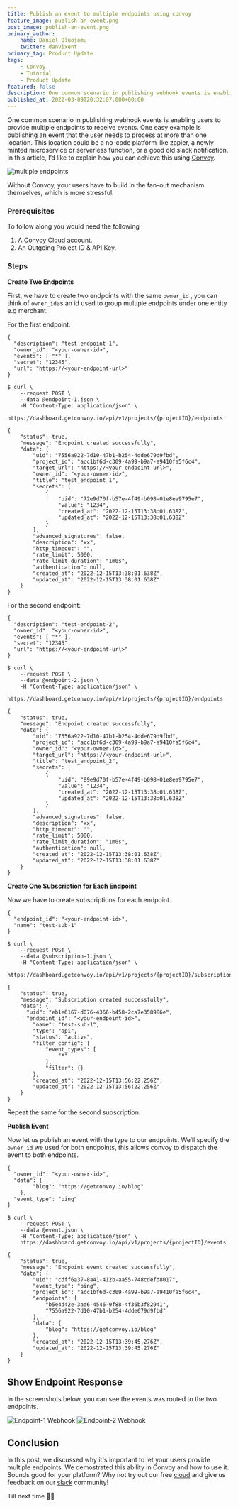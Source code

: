 ```yaml
---
title: Publish an event to multiple endpoints using convoy
feature_image: publish-an-event.png
post_image: publish-an-event.png
primary_author:
    name: Daniel Oluojomu
    twitter: danvixent
primary_tag: Product Update
tags:
    - Convoy
    - Tutorial
    - Product Update
featured: false
description: One common scenario in publishing webhook events is enabling users to provide multiple endpoints to receive events. One easy example is publishing an event that the user needs to process at more than one location. This location could be a no-code..
published_at: 2022-03-09T20:32:07.000+00:00
---
```


One common scenario in publishing webhook events is enabling users to provide multiple endpoints to receive events. One easy example is publishing an event that the user needs to process at more than one location. This location could be a no-code platform like zapier, a newly minted microservice or serverless function, or a good old slack notification. In this article, I’d like to explain how you can achieve this using [Convoy](https://getconvoy.io/).

![multiple endpoints](/blog-assets/multiple_endpoints.png)

Without Convoy, your users have to build in the fan-out mechanism themselves, which is more stressful.

### Prerequisites

To follow along you would need the following

1. A [Convoy Cloud](https://dashboard.getconvoy.io/signup) account.
2. An Outgoing Project ID & API Key.

### Steps

**Create Two Endpoints**

First, we have to create two endpoints with the same `owner_id` , you can think of `owner_id`as an id used to group multiple endpoints under one entity e.g merchant.

For the first endpoint:

```json[Sample Payload]
{
  "description": "test-endpoint-1",
  "owner_id": "<your-owner-id>",
  "events": [ "*" ],
  "secret": "12345",
  "url": "https://<your-endpoint-url>"
}
```

```bash[Bash]
$ curl \
    --request POST \
    --data @endpoint-1.json \
    -H "Content-Type: application/json" \
    https://dashboard.getconvoy.io/api/v1/projects/{projectID}/endpoints
```

```json[Response]
{
	"status": true,
	"message": "Endpoint created successfully",
	"data": {
		"uid": "7556a922-7d10-47b1-b254-4dde679d9fbd",
		"project_id": "acc1bf6d-c309-4a99-b9a7-a9410fa5f6c4",
		"target_url": "https://<your-endpoint-url>",
		"owner_id": "<your-owner-id>",
		"title": "test_endpoint_1",
		"secrets": [
			{
				"uid": "72e9d70f-b57e-4f49-b098-01e8ea9795e7",
				"value": "1234",
				"created_at": "2022-12-15T13:38:01.638Z",
				"updated_at": "2022-12-15T13:38:01.638Z"
			}
		],
		"advanced_signatures": false,
		"description": "xx",
		"http_timeout": "",
		"rate_limit": 5000,
		"rate_limit_duration": "1m0s",
		"authentication": null,
		"created_at": "2022-12-15T13:38:01.638Z",
		"updated_at": "2022-12-15T13:38:01.638Z"
	}
}
```

For the second endpoint:

```json[Sample Payload]
{
  "description": "test-endpoint-2",
  "owner_id": "<your-owner-id>",
  "events": [ "*" ],
  "secret": "12345",
  "url": "https://<your-endpoint-url>"
}
```

```bash[Bash]
$ curl \
    --request POST \
    --data @endpoint-2.json \
    -H "Content-Type: application/json" \
    https://dashboard.getconvoy.io/api/v1/projects/{projectID}/endpoints
```

```json[Response]
{
	"status": true,
	"message": "Endpoint created successfully",
	"data": {
		"uid": "7556a922-7d10-47b1-b254-4dde679d9fbd",
		"project_id": "acc1bf6d-c309-4a99-b9a7-a9410fa5f6c4",
		"owner_id": "<your-owner-id>",
		"target_url": "https://<your-endpoint-url>",
		"title": "test_endpoint_2",
		"secrets": [
			{
				"uid": "89e9d70f-b57e-4f49-b098-01e8ea9795e7",
				"value": "1234",
				"created_at": "2022-12-15T13:38:01.638Z",
				"updated_at": "2022-12-15T13:38:01.638Z"
			}
		],
		"advanced_signatures": false,
		"description": "xx",
		"http_timeout": "",
		"rate_limit": 5000,
		"rate_limit_duration": "1m0s",
		"authentication": null,
		"created_at": "2022-12-15T13:38:01.638Z",
		"updated_at": "2022-12-15T13:38:01.638Z"
	}
}
```

**Create One Subscription for Each Endpoint**

Now we have to create subscriptions for each endpoint.

```json[Sample Payload]
{
  "endpoint_id": "<your-endpoint-id>",
  "name": "test-sub-1"
}
```

```bash[Bash]
$ curl \
    --request POST \
    --data @subscription-1.json \
    -H "Content-Type: application/json" \
    https://dashboard.getconvoy.io/api/v1/projects/{projectID}/subscriptions
```

```json[Response]
{
	"status": true,
	"message": "Subscription created successfully",
	"data": {
  	  "uid": "eb1e6167-d076-4366-b458-2ca7e358986e",
	  "endpoint_id": "<your-endpoint-id>",
		"name": "test-sub-1",
		"type": "api",
		"status": "active",
		"filter_config": {
			"event_types": [
				"*"
			],
			"filter": {}
		},
		"created_at": "2022-12-15T13:56:22.256Z",
		"updated_at": "2022-12-15T13:56:22.256Z"
	}
}
```

Repeat the same for the second subscription.

**Publish Event**

Now let us publish an event with the type to our endpoints. We’ll specify the `owner_id` we used for both endpoints, this allows convoy to dispatch the event to both endpoints.

```json[Sample Payload]
{
  "owner_id": "<your-owner-id>",
  "data": {
		"blog": "https://getconvoy.io/blog"
	},
  "event_type": "ping"
}
```

```bash[Bash]
$ curl \
    --request POST \
    --data @event.json \
    -H "Content-Type: application/json" \
    https://dashboard.getconvoy.io/api/v1/projects/{projectID}/events
```

```json[Response]
{
	"status": true,
	"message": "Endpoint event created successfully",
	"data": {
		"uid": "cdff6a37-8a41-412b-aa55-748cdefd8017",
		"event_type": "ping",
		"project_id": "acc1bf6d-c309-4a99-b9a7-a9410fa5f6c4",
		"endpoints": [
			"b5e4d42e-3ad6-4546-9f88-4f36b3f82941",
			"7556a922-7d10-47b1-b254-4dde679d9fbd"
		],
		"data": {
			"blog": "https://getconvoy.io/blog"
		},
		"created_at": "2022-12-15T13:39:45.276Z",
		"updated_at": "2022-12-15T13:39:45.276Z"
	}
}
```

## Show Endpoint Response
In the screenshots below, you can see the events was routed to the two endpoints.

![Endpoint-1 Webhook](/blog-assets/endpoint-response-1.png)
![Endpoint-2 Webhook](/blog-assets/endpoint-response-2.png)

## Conclusion
In this post, we discussed why it's important to let your users provide multiple endpoints. We demostrated this ability in Convoy and how to use it. Sounds good for your platform? Why not try out our free [cloud](https://dashboard.getconvoy.io/signup) and give us feedback on our [slack](https://convoy-community.slack.com/join/shared_invite/zt-xiuuoj0m-yPp~ylfYMCV9s038QL0IUQ#/shared-invite/email) community!

Till next time ✌🏽
